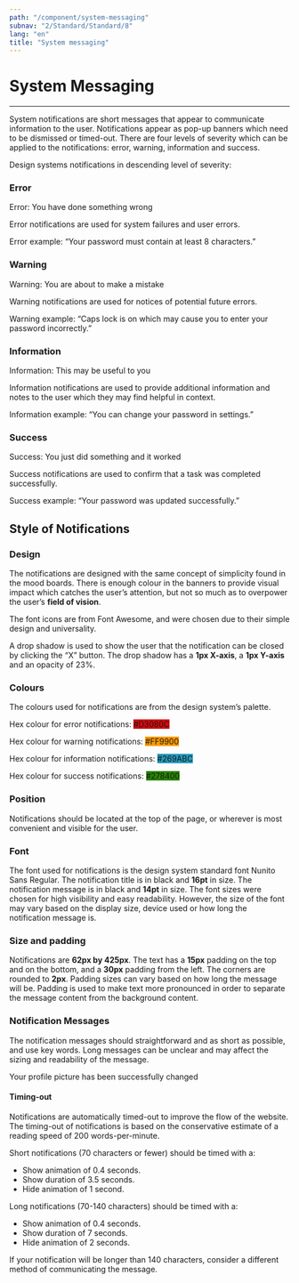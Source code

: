```yaml
---
path: "/component/system-messaging"
subnav: "2/Standard/Standard/8"
lang: "en"
title: "System messaging"
---
```


# System Messaging
<hr />

System notifications are short messages that appear to communicate information to the user. Notifications appear as pop-up banners which need to be dismissed or timed-out. There are four levels of severity which can be applied to the notifications: error, warning, information and success.

Design systems notifications in descending level of severity:

### Error

<alert color="danger">
    Error: You have done something wrong
</alert>

Error notifications are used for system failures and user errors.

Error example: “Your password must contain at least 8 characters.”

### Warning

<alert color="warning">
    Warning: You are about to make a mistake
</alert>

Warning notifications are used for notices of potential future errors.

Warning example: “Caps lock is on which may cause you to enter your password incorrectly.”

### Information

<alert color="info">
    Information: This may be useful to you
</alert>

Information notifications are used to provide additional information and notes to the user which they may find helpful in context.

Information example: “You can change your password in settings.”

### Success

<alert color="success">
    Success: You just did something and it worked
</alert>

Success notifications are used to confirm that a task was completed successfully.

Success example: “Your password was updated successfully.”

## Style of Notifications

### Design

The notifications are designed with the same concept of simplicity found in the mood boards. There is enough colour in the banners to provide visual impact which catches the user’s attention, but not so much as to overpower the user’s **field of vision**.

The font icons are from Font Awesome, and were chosen due to their simple design and universality.

A drop shadow is used to show the user that the notification can be closed by clicking the “X” button. The drop shadow has a **1px X-axis**, a **1px Y-axis** and an opacity of 23%.

### **Colours**

The colours used for notifications are from the design system’s palette.

Hex colour for error notifications: <badge style="background-color: #D3080C">#D3080C</badge>

Hex colour for warning notifications: <badge style="background-color: #FF9900">#FF9900</badge>

Hex colour for information notifications: <badge style="background-color: #269ABC">#269ABC</badge>

Hex colour for success notifications: <badge style="background-color: #278400">#278400</badge>

### **Position**

Notifications should be located at the top of the page, or wherever is most convenient and visible for the user.

### **Font**

The font used for notifications is the design system standard font Nunito Sans Regular. The notification title is in black and **16pt** in size. The notification message is in black and **14pt** in size. The font sizes were chosen for high visibility and easy readability. However, the size of the font may vary based on the display size, device used or how long the notification message is.

### **Size and padding**

Notifications are **62px by 425px**. The text has a **15px** padding on the top and on the bottom, and a **30px** padding from the left. The corners are rounded to **2px**. Padding sizes can vary based on how long the message will be. Padding is used to make text more pronounced in order to separate the message content from the background content.

### **Notification Messages**

The notification messages should straightforward and as short as possible, and use key words. Long messages can be unclear and may affect the sizing and readability of the message.

<alert color="success">
    Your profile picture has been successfully changed
</alert>

#### Timing-out

Notifications are automatically timed-out to improve the flow of the website. The timing-out of notifications is based on the conservative estimate of a reading speed of 200 words-per-minute.

Short notifications \(70 characters or fewer\) should be timed with a:

* Show animation of 0.4 seconds.
* Show duration of 3.5 seconds.
* Hide animation of 1 second.

Long notifications \(70-140 characters\) should be timed with a:

* Show animation of 0.4 seconds.
* Show duration of 7 seconds.
* Hide animation of 2 seconds.

If your notification will be longer than 140 characters, consider a different method of communicating the message.

